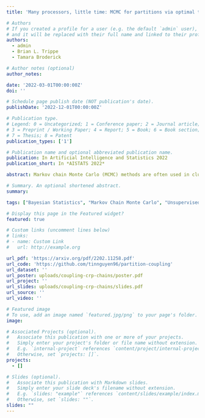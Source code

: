 ```yaml
---
title: 'Many processors, little time: MCMC for partitions via optimal transport couplings'

# Authors
# If you created a profile for a user (e.g. the default `admin` user), write the username (folder name) here
# and it will be replaced with their full name and linked to their profile.
authors:
  - admin
  - Brian L. Trippe
  - Tamara Broderick

# Author notes (optional)
author_notes:

date: '2022-03-01T00:00:00Z'
doi: ''

# Schedule page publish date (NOT publication's date).
publishDate: '2022-12-01T00:00:00Z'

# Publication type.
# Legend: 0 = Uncategorized; 1 = Conference paper; 2 = Journal article;
# 3 = Preprint / Working Paper; 4 = Report; 5 = Book; 6 = Book section;
# 7 = Thesis; 8 = Patent
publication_types: ['1']

# Publication name and optional abbreviated publication name.
publication: In Artificial Intelligence and Statistics 2022
publication_short: In *AISTATS 2022*

abstract: Markov chain Monte Carlo (MCMC) methods are often used in clustering since they guarantee asymptotically exact expectations in the infinite-time limit. In finite time, though, slow mixing often leads to poor performance. Modern computing environments offer massive parallelism, but naive implementations of parallel MCMC can exhibit substantial bias. In MCMC samplers of continuous random variables, Markov chain couplings can overcome bias. But these approaches depend crucially on paired chains meetings after a small number of transitions. We show that straightforward applications of existing coupling ideas to discrete clustering variables fail to meet quickly. This failure arises from the ``label-switching problem'', as semantically equivalent cluster relabelings impede fast meeting of coupled chains. We instead consider chains as exploring the space of partitions rather than partitions' (arbitrary) labelings. Using a metric on the partition space, we formulate a practical algorithm using optimal transport couplings. Our theory confirms our method is accurate and efficient. In experiments ranging from clustering of genes or seeds to graph colorings, we show the benefits of our coupling in the highly parallel, time-limited regime.

# Summary. An optional shortened abstract.
summary:

tags: ["Bayesian Statistics", "Markov Chain Monte Carlo", "Unsupervised Learning"]

# Display this page in the Featured widget?
featured: true

# Custom links (uncomment lines below)
# links:
# - name: Custom Link
#   url: http://example.org

url_pdf: 'https://arxiv.org/pdf/2202.11258.pdf'
url_code: 'https://github.com/tinnguyen96/partition-coupling'
url_dataset: ''
url_poster: uploads/coupling-crp-chains/poster.pdf
url_project: ''
url_slides: uploads/coupling-crp-chains/slides.pdf
url_source: ''
url_video: ''

# Featured image
# To use, add an image named `featured.jpg/png` to your page's folder.
image:

# Associated Projects (optional).
#   Associate this publication with one or more of your projects.
#   Simply enter your project's folder or file name without extension.
#   E.g. `internal-project` references `content/project/internal-project/index.md`.
#   Otherwise, set `projects: []`.
projects:
  - []

# Slides (optional).
#   Associate this publication with Markdown slides.
#   Simply enter your slide deck's filename without extension.
#   E.g. `slides: "example"` references `content/slides/example/index.md`.
#   Otherwise, set `slides: ""`.
slides: ""
---
```

